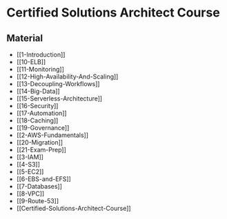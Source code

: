 # Certified Solutions Architect Course

## Material

- [[1-Introduction]]
- [[10-ELB]]
- [[11-Monitoring]]
- [[12-High-Availability-And-Scaling]]
- [[13-Decoupling-Workflows]]
- [[14-Big-Data]]
- [[15-Serverless-Architecture]]
- [[16-Security]]
- [[17-Automation]]
- [[18-Caching]]
- [[19-Governance]]
- [[2-AWS-Fundamentals]]
- [[20-Migration]]
- [[21-Exam-Prep]]
- [[3-IAM]]
- [[4-S3]]
- [[5-EC2]]
- [[6-EBS-and-EFS]]
- [[7-Databases]]
- [[8-VPC]]
- [[9-Route-53]]
- [[Certified-Solutions-Architect-Course]]
